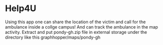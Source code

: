 # Help4U
Using this app one can share the location of the victim and call for the ambulance inside a collge campus! And can track the ambulance in the map activity.
Extract and put pondy-gh.zip file in external storage under the directory like this
graphhopper/maps/pondy-gh
